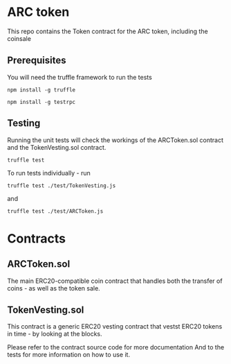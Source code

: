 # ARC token

This repo contains the Token contract for the ARC token, including the coinsale

## Prerequisites

You will need the truffle framework to run the tests

```npm install -g truffle```

```npm install -g testrpc```

## Testing

Running the unit tests will check the workings of the ARCToken.sol contract and the TokenVesting.sol contract.

```truffle test```

To run tests individually - run

```truffle test ./test/TokenVesting.js```

and

```truffle test ./test/ARCToken.js```

# Contracts

## ARCToken.sol

The main ERC20-compatible coin contract that handles both the transfer of coins - as well as the token sale.

## TokenVesting.sol

This contract is a generic ERC20 vesting contract that vestst ERC20 tokens in time - by looking at the blocks.

Please refer to the contract source code for more documentation 
And to the tests for more information on how to use it.


